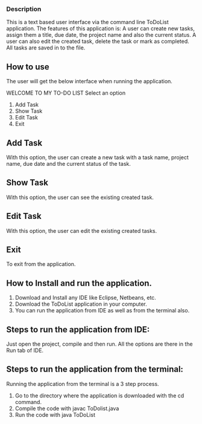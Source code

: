 ### Description

This is a text based user interface via the command line ToDoList application. The features of this application is: A user can create new tasks, assign them a title, due date, the project name and also the current status. A user can also edit the created task, delete the task or mark as completed. All tasks are saved in to the file.

## How to use
The user will get the below interface when running the application.

WELCOME TO MY TO-DO LIST
Select an option

1. Add Task
2. Show Task
3. Edit Task
4. Exit

## Add Task

With this option, the user can create a new task with a task name, project name, due date and the current status of the task.

## Show Task

With this option, the user can see the existing created task.

## Edit Task

With this option, the user can edit the existing created tasks.

## Exit

To exit from the application.


## How to Install and run the application.

1. Download and Install any IDE like Eclipse, Netbeans, etc.
2. Download the ToDoList application in your computer.
3. You can run the application from IDE as well as from the terminal also.

## Steps to run the application from IDE:

   Just open the project, compile and then run. All the options are there in the Run tab of IDE.

## Steps to run the application from the terminal:

   Running the application from the terminal is a 3 step process.
   1. Go to the directory where the application is downloaded with the cd command.
   2. Compile the code with javac ToDolist.java
   3. Run the code with java ToDoList
